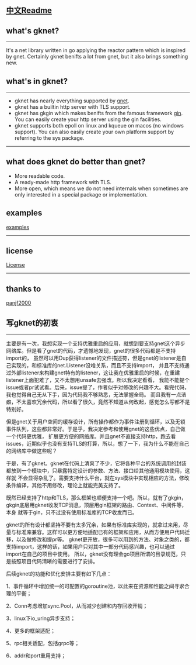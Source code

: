 [中文Readme](https://github.com/moqsien/gknet/blob/main/docs/ReadMe_CN.md)
---------------------------
## what's gknet?

---------------------------
It's a net library written in go applying the reactor pattern which is inspired by gnet. 
Certainly gknet benifts a lot from gnet, but it also brings something new.

## what's in gknet?

---------------------------
- gknet has nearly everything supported by [gnet](https://github.com/panjf2000/gnet).
- gknet has a builtin http server with TLS support.
- gknet has gkgin which makes benifts from the famous framework [gin](https://github.com/gin-gonic/gin). You can easily create your http server using the gin facilities.
- gknet supports both epoll on linux and kqueue on macos (no windows support). You can also easily create your own platform support by referring to the sys package.

---------------------------
## what does gknet do better than gnet?
- More readable code. 
- A ready-made http framework with TLS.
- More open, which means we do not need internals when sometimes are only interested in a special package or implementation.

## examples
[examples](https://github.com/moqsien/gknet/tree/main/examples)

---------------------------
## license
[License](https://github.com/moqsien/gknet/blob/main/LICENSE)

---------------------------
## thanks to
[panjf2000](https://github.com/panjf2000)

## 写gknet的初衷
---------------------------
主要是有一次，我想实现一个支持优雅重启的应用，就想到要支持gnet这个异步网络库。但是看了gnet的代码，才遗憾地发现，gnet的很多代码都是不支持import的，
虽然可以用Dup获得listener的文件描述符，但是gnet的listener是自己实现的，和标准库的net.Listener没啥关系，而且不支持import，
并且不支持通过外部listener来构建gnet特有的listener，这让我在优雅重启的时候，在重建listener上面犯难了，又不太想用unsafe去强改。所以我决定看看，
我能不能提个issue或者pr试试看。后来，issue提了，作者似乎对修改的兴趣不大。看完代码，我也觉得自己无从下手，因为代码我不够熟悉，无法掌握全局。
而且我有一点洁癖，不太喜欢冗余代码，所以看了很久，竟然不知道从何改起，感觉怎么写都不是特别好。

但是gnet关于用户空间的缓存设计，所有操作都作为事件注册到循环，以及无锁事件队列，这些都非常好。于是乎，我决定参考和使用gnet的这些优点，自己做一个代码更优雅，
扩展更方便的网络库。并且gnet不直接支持http，跑去看issues，近期似乎也没有支持TLS的打算，所以，想了一下，我为什么不能在自己的网络库中做这些呢？

于是，有了gknet。gknet在代码上清爽了不少，它将各种平台的系统调用的封装都放到一个模块中，只暴露特定设计的参数、方法、接口给其他通用模块使用，这样就
不会显得杂乱了。需要支持什么平台，就在sys模块中实现相应的方法，修改条件编译，其他不用修改，理论上就能完美支持了。

既然已经支持了http和TLS，那么框架也顺便支持一个吧。所以，就有了gkgin，gkgin底层用gknet收发TCP消息，顶层用gin框架的路由、Context、中间件等，本身
就等于gin，只不过没有使用标准库的TCP收发而已。

gknet的所有设计都坚持不要有太多冗余，如果有标准库实现的，就拿过来用，尽量与标准库兼容。这样可以更方便地适配已有的框架和应用，从而方便用户代码迁移，以及做修改和提pr等。
gknet更开放，很多可以用到的方法、对象之类的，都支持import，这样的话，如果用户只对其中一部分代码感兴趣，也可以通过import在自己的项目中使用。
所以，gknet没有理会go项目所谓的目录规范，只是按照项目代码清晰的需要进行了安排。

后续gknet的功能和优化安排主要有如下几点：

1、事件循环中增加统一的可配置的goroutine池，以此来在资源和性能之间寻求合理的平衡；

2、Conn考虑增加sync.Pool，从而减少创建和内存回收开销；

3、linux下io_uring异步支持；

4、更多的框架适配；

5、rpc相关适配，包括grpc等；

6、addr和port重用支持；
